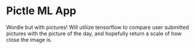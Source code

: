 # Pictle ML App
Wordle but with pictures! Will utilize tensorflow to compare user submitted pictures with the picture of the day, and hopefully return a scale of how close the image is. 
